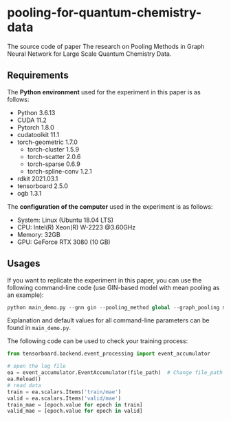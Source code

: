 # pooling-for-quantum-chemistry-data
The source code of paper The research on Pooling Methods in Graph Neural Network for Large Scale Quantum Chemistry Data.

## Requirements
The **Python environment** used for the experiment in this paper is as follows:
- Python  3.6.13
- CUDA  11.2
- Pytorch  1.8.0
- cudatoolkit  11.1
- torch-geometric  1.7.0
    - torch-cluster  1.5.9 
    - torch-scatter  2.0.6
    - torch-sparse  0.6.9
    - torch-spline-conv  1.2.1
- rdkit  2021.03.1
- tensorboard  2.5.0
- ogb  1.3.1

The **configuration of the computer** used in the experiment is as follows:
- System: Linux (Ubuntu 18.04 LTS)
- CPU: Intel(R) Xeon(R) W-2223 @3.60GHz
- Memory: 32GB
- GPU: GeForce RTX 3080 (10 GB)

## Usages
If you want to replicate the experiment in this paper, you can use the following command-line code (use GIN-based model with mean pooling as an example):
```python
python main_demo.py --gnn gin --pooling_method global --graph_pooling mean --residual True --JK concat --num_workers 4 --log_dir './log' --checkpoint_dir './ckpt' --save_test_dir './result'
```
Explanation and default values for all command-line parameters can be found in `main_demo.py`.

The following code can be used to check your training process:
```python
from tensorboard.backend.event_processing import event_accumulator

# open the log file
ea = event_accumulator.EventAccumulator(file_path)  # Change file_path to your file path
ea.Reload()
# read data
train = ea.scalars.Items('train/mae')
valid = ea.scalars.Items('valid/mae')
train_mae = [epoch.value for epoch in train]
valid_mae = [epoch.value for epoch in valid]
```
